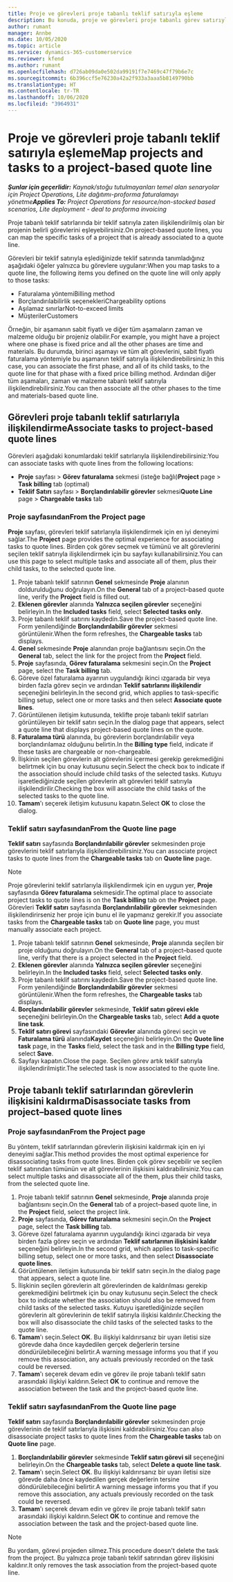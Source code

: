 ```yaml
---
title: Proje ve görevleri proje tabanlı teklif satırıyla eşleme
description: Bu konuda, proje ve görevleri proje tabanlı görev satırıyla eşleme hakkında bilgiler sağlanmaktadır.
author: rumant
manager: Annbe
ms.date: 10/05/2020
ms.topic: article
ms.service: dynamics-365-customerservice
ms.reviewer: kfend
ms.author: rumant
ms.openlocfilehash: d726ab09da0e502da99191f7e7469c47f79b6e7c
ms.sourcegitcommit: 6b396ccf5e76230a42a2f933a3aaa5b8149790bb
ms.translationtype: HT
ms.contentlocale: tr-TR
ms.lasthandoff: 10/06/2020
ms.locfileid: "3964931"
---
```

# <a name="map-projects-and-tasks-to-a-project-based-quote-line"></a><span data-ttu-id="a8008-103">Proje ve görevleri proje tabanlı teklif satırıyla eşleme</span><span class="sxs-lookup"><span data-stu-id="a8008-103">Map projects and tasks to a project-based quote line</span></span>

<span data-ttu-id="a8008-104">_**Şunlar için geçerlidir:** Kaynak/stoğu tutulmayanları temel alan senaryolar için Project Operations, Lite dağıtımı-proforma faturalamayı yönetme_</span><span class="sxs-lookup"><span data-stu-id="a8008-104">_**Applies To:** Project Operations for resource/non-stocked based scenarios, Lite deployment - deal to proforma invoicing_</span></span>

<span data-ttu-id="a8008-105">Proje tabanlı teklif satırlarında bir teklif satırıyla zaten ilişkilendirilmiş olan bir projenin belirli görevlerini eşleyebilirsiniz.</span><span class="sxs-lookup"><span data-stu-id="a8008-105">On project-based quote lines, you can map the specific tasks of a project that is already associated to a quote line.</span></span>

<span data-ttu-id="a8008-106">Görevleri bir teklif satırıyla eşlediğinizde teklif satırında tanımladığınız aşağıdaki öğeler yalnızca bu görevlere uygulanır:</span><span class="sxs-lookup"><span data-stu-id="a8008-106">When you map tasks to a quote line, the following items you defined on the quote line will only apply to those tasks:</span></span>

- <span data-ttu-id="a8008-107">Faturalama yöntemi</span><span class="sxs-lookup"><span data-stu-id="a8008-107">Billing method</span></span>
- <span data-ttu-id="a8008-108">Borçlandırılabilirlik seçenekleri</span><span class="sxs-lookup"><span data-stu-id="a8008-108">Chargeability options</span></span>
- <span data-ttu-id="a8008-109">Aşılamaz sınırlar</span><span class="sxs-lookup"><span data-stu-id="a8008-109">Not-to-exceed limits</span></span>
- <span data-ttu-id="a8008-110">Müşteriler</span><span class="sxs-lookup"><span data-stu-id="a8008-110">Customers</span></span>

<span data-ttu-id="a8008-111">Örneğin, bir aşamanın sabit fiyatlı ve diğer tüm aşamaların zaman ve malzeme olduğu bir projeniz olabilir.</span><span class="sxs-lookup"><span data-stu-id="a8008-111">For example, you might have a project where one phase is fixed price and all the other phases are time and materials.</span></span> <span data-ttu-id="a8008-112">Bu durumda, birinci aşamayı ve tüm alt görevlerini, sabit fiyatlı faturalama yöntemiyle bu aşamanın teklif satırıyla ilişkilendirebilirsiniz.</span><span class="sxs-lookup"><span data-stu-id="a8008-112">In this case, you can associate the first phase, and all of its child tasks, to the quote line for that phase with a fixed price billing method.</span></span> <span data-ttu-id="a8008-113">Ardından diğer tüm aşamaları, zaman ve malzeme tabanlı teklif satırıyla ilişkilendirebilirsiniz.</span><span class="sxs-lookup"><span data-stu-id="a8008-113">You can then associate all the other phases to the time and materials-based quote line.</span></span>

## <a name="associate-tasks-to-project-based-quote-lines"></a><span data-ttu-id="a8008-114">Görevleri proje tabanlı teklif satırlarıyla ilişkilendirme</span><span class="sxs-lookup"><span data-stu-id="a8008-114">Associate tasks to project-based quote lines</span></span>

<span data-ttu-id="a8008-115">Görevleri aşağıdaki konumlardaki teklif satırlarıyla ilişkilendirebilirsiniz:</span><span class="sxs-lookup"><span data-stu-id="a8008-115">You can associate tasks with quote lines from the following locations:</span></span>

- <span data-ttu-id="a8008-116">**Proje** sayfası > **Görev faturalama** sekmesi (isteğe bağlı)</span><span class="sxs-lookup"><span data-stu-id="a8008-116">**Project** page > **Task billing** tab (optimal)</span></span>
- <span data-ttu-id="a8008-117">**Teklif Satırı** sayfası > **Borçlandırılabilir görevler** sekmesi</span><span class="sxs-lookup"><span data-stu-id="a8008-117">**Quote Line** page > **Chargeable tasks** tab</span></span> 

### <a name="from-the-project-page"></a><span data-ttu-id="a8008-118">Proje sayfasından</span><span class="sxs-lookup"><span data-stu-id="a8008-118">From the Project page</span></span>

<span data-ttu-id="a8008-119">**Proje** sayfası, görevleri teklif satırlarıyla ilişkilendirmek için en iyi deneyimi sağlar.</span><span class="sxs-lookup"><span data-stu-id="a8008-119">The **Project** page provides the optimal experience for associating tasks to quote lines.</span></span> <span data-ttu-id="a8008-120">Birden çok görev seçmek ve tümünü ve alt görevlerini seçilen teklif satırıyla ilişkilendirmek için bu sayfayı kullanabilirsiniz.</span><span class="sxs-lookup"><span data-stu-id="a8008-120">You can use this page to select multiple tasks and associate all of them, plus their child tasks, to the selected quote line.</span></span>

1. <span data-ttu-id="a8008-121">Proje tabanlı teklif satırının **Genel** sekmesinde **Proje** alanının doldurulduğunu doğrulayın.</span><span class="sxs-lookup"><span data-stu-id="a8008-121">On the **General** tab of a project–based quote line, verify the **Project** field is filled out.</span></span>
2. <span data-ttu-id="a8008-122">**Eklenen görevler** alanında **Yalnızca seçilen görevler** seçeneğini belirleyin.</span><span class="sxs-lookup"><span data-stu-id="a8008-122">In the **Included tasks** field, select **Selected tasks only**.</span></span>
3. <span data-ttu-id="a8008-123">Proje tabanlı teklif satırını kaydedin.</span><span class="sxs-lookup"><span data-stu-id="a8008-123">Save the project-based quote line.</span></span> <span data-ttu-id="a8008-124">Form yenilendiğinde **Borçlandırılabilir görevler** sekmesi görüntülenir.</span><span class="sxs-lookup"><span data-stu-id="a8008-124">When the form refreshes, the **Chargeable tasks** tab displays.</span></span>
4. <span data-ttu-id="a8008-125">**Genel** sekmesinde **Proje** alanından proje bağlantısını seçin.</span><span class="sxs-lookup"><span data-stu-id="a8008-125">On the **General** tab, select the link for the project from the **Project** field.</span></span>
5. <span data-ttu-id="a8008-126">**Proje** sayfasında, **Görev faturalama** sekmesini seçin.</span><span class="sxs-lookup"><span data-stu-id="a8008-126">On the **Project** page, select the **Task billing** tab.</span></span>
6. <span data-ttu-id="a8008-127">Göreve özel faturalama ayarının uygulandığı ikinci ızgarada bir veya birden fazla görev seçin ve ardından **Teklif satırlarını ilişkilendir** seçeneğini belirleyin.</span><span class="sxs-lookup"><span data-stu-id="a8008-127">In the second grid, which applies to task-specific billing setup, select one or more tasks and then select **Associate quote lines**.</span></span>
7. <span data-ttu-id="a8008-128">Görüntülenen iletişim kutusunda, teklifte proje tabanlı teklif satırları görüntüleyen bir teklif satırı seçin.</span><span class="sxs-lookup"><span data-stu-id="a8008-128">In the dialog page that appears, select a quote line that displays project-based quote lines on the quote.</span></span>
8. <span data-ttu-id="a8008-129">**Faturalama türü** alanında, bu görevlerin borçlandırılabilir veya borçlandırılamaz olduğunu belirtin.</span><span class="sxs-lookup"><span data-stu-id="a8008-129">In the **Billing type** field, indicate if these tasks are chargeable or non-chargeable.</span></span>
9. <span data-ttu-id="a8008-130">İlişkinin seçilen görevlerin alt görevlerini içermesi gerekip gerekmediğini belirtmek için bu onay kutusunu seçin.</span><span class="sxs-lookup"><span data-stu-id="a8008-130">Select the check box to indicate if the association should include child tasks of the selected tasks.</span></span> <span data-ttu-id="a8008-131">Kutuyu işaretlediğinizde seçilen görevlerin alt görevleri teklif satırıyla ilişkilendirilir.</span><span class="sxs-lookup"><span data-stu-id="a8008-131">Checking the box will associate the child tasks of the selected tasks to the quote line.</span></span>
10. <span data-ttu-id="a8008-132">**Tamam**'ı seçerek iletişim kutusunu kapatın.</span><span class="sxs-lookup"><span data-stu-id="a8008-132">Select **OK** to close the dialog.</span></span>

### <a name="from-the-quote-line-page"></a><span data-ttu-id="a8008-133">Teklif satırı sayfasından</span><span class="sxs-lookup"><span data-stu-id="a8008-133">From the Quote line page</span></span>

<span data-ttu-id="a8008-134">**Teklif satırı** sayfasında **Borçlandırılabilir görevler** sekmesinden proje görevlerini teklif satırlarıyla ilişkilendirebilirsiniz.</span><span class="sxs-lookup"><span data-stu-id="a8008-134">You can associate project tasks to quote lines from the **Chargeable tasks** tab on **Quote line** page.</span></span>

>[!NOTE]
><span data-ttu-id="a8008-135">Proje görevlerini teklif satırlarıyla ilişkilendirmek için en uygun yer, **Proje** sayfasında **Görev faturalama** sekmesidir.</span><span class="sxs-lookup"><span data-stu-id="a8008-135">The optimal place to associate project tasks to quote lines is on the **Task billing** tab on the **Project** page.</span></span> <span data-ttu-id="a8008-136">Görevleri **Teklif satırı** sayfasında **Borçlandırılabilir görevler** sekmesinden ilişkilendirirseniz her proje için bunu el ile yapmanız gerekir.</span><span class="sxs-lookup"><span data-stu-id="a8008-136">If you associate tasks from the **Chargeable tasks** tab on **Quote line** page, you must manually associate each project.</span></span>

1. <span data-ttu-id="a8008-137">Proje tabanlı teklif satırının **Genel** sekmesinde, **Proje** alanında seçilen bir proje olduğunu doğrulayın.</span><span class="sxs-lookup"><span data-stu-id="a8008-137">On the **General** tab of a project–based quote line, verify that there is a project selected in the **Project** field.</span></span>
2. <span data-ttu-id="a8008-138">**Eklenen görevler** alanında **Yalnızca seçilen görevler** seçeneğini belirleyin.</span><span class="sxs-lookup"><span data-stu-id="a8008-138">In the **Included tasks** field, select **Selected tasks only**.</span></span>
3. <span data-ttu-id="a8008-139">Proje tabanlı teklif satırını kaydedin.</span><span class="sxs-lookup"><span data-stu-id="a8008-139">Save the project-based quote line.</span></span> <span data-ttu-id="a8008-140">Form yenilendiğinde **Borçlandırılabilir görevler** sekmesi görüntülenir.</span><span class="sxs-lookup"><span data-stu-id="a8008-140">When the form refreshes, the **Chargeable tasks** tab displays.</span></span>
4. <span data-ttu-id="a8008-141">**Borçlandırılabilir görevler** sekmesinde, **Teklif satırı görevi ekle** seçeneğini belirleyin.</span><span class="sxs-lookup"><span data-stu-id="a8008-141">On the **Chargeable tasks** tab, select **Add a quote line task**.</span></span>
5. <span data-ttu-id="a8008-142">**Teklif satırı görevi** sayfasındaki **Görevler** alanında görevi seçin ve **Faturalama türü** alanında**Kaydet** seçeneğini belirleyin.</span><span class="sxs-lookup"><span data-stu-id="a8008-142">On the **Quote line task** page, in the **Tasks** field, select the task and in the **Billing type** field, select **Save**.</span></span> 
6. <span data-ttu-id="a8008-143">Sayfayı kapatın.</span><span class="sxs-lookup"><span data-stu-id="a8008-143">Close the page.</span></span> <span data-ttu-id="a8008-144">Seçilen görev artık teklif satırıyla ilişkilendirilmiştir.</span><span class="sxs-lookup"><span data-stu-id="a8008-144">The selected task is now associated to the quote line.</span></span>

## <a name="disassociate-tasks-from-projectbased-quote-lines"></a><span data-ttu-id="a8008-145">Proje tabanlı teklif satırlarından görevlerin ilişkisini kaldırma</span><span class="sxs-lookup"><span data-stu-id="a8008-145">Disassociate tasks from project–based quote lines</span></span>

### <a name="from-the-project-page"></a><span data-ttu-id="a8008-146">Proje sayfasından</span><span class="sxs-lookup"><span data-stu-id="a8008-146">From the Project page</span></span>

<span data-ttu-id="a8008-147">Bu yöntem, teklif satırlarından görevlerin ilişkisini kaldırmak için en iyi deneyimi sağlar.</span><span class="sxs-lookup"><span data-stu-id="a8008-147">This method provides the most optimal experience for disassociating tasks from quote lines.</span></span> <span data-ttu-id="a8008-148">Birden çok görev seçebilir ve seçilen teklif satırından tümünün ve alt görevlerinin ilişkisini kaldırabilirsiniz.</span><span class="sxs-lookup"><span data-stu-id="a8008-148">You can select multiple tasks and disassociate all of the them, plus their child tasks, from the selected quote line.</span></span>

1. <span data-ttu-id="a8008-149">Proje tabanlı teklif satırının **Genel** sekmesinde, **Proje** alanında proje bağlantısını seçin.</span><span class="sxs-lookup"><span data-stu-id="a8008-149">On the **General** tab of a project–based quote line, in the **Project** field, select the project link.</span></span>
2. <span data-ttu-id="a8008-150">**Proje** sayfasında, **Görev faturalama** sekmesini seçin.</span><span class="sxs-lookup"><span data-stu-id="a8008-150">On the **Project** page, select the **Task billing** tab.</span></span>
3. <span data-ttu-id="a8008-151">Göreve özel faturalama ayarının uygulandığı ikinci ızgarada bir veya birden fazla görev seçin ve ardından **Teklif satırlarının ilişkisini kaldır** seçeneğini belirleyin.</span><span class="sxs-lookup"><span data-stu-id="a8008-151">In the second grid, which applies to task-specific billing setup, select one or more tasks, and then select **Disassociate quote lines**.</span></span>
4. <span data-ttu-id="a8008-152">Görüntülenen iletişim kutusunda bir teklif satırı seçin.</span><span class="sxs-lookup"><span data-stu-id="a8008-152">In the dialog page that appears, select a quote line.</span></span>
5. <span data-ttu-id="a8008-153">İlişkinin seçilen görevlerin alt görevlerinden de kaldırılması gerekip gerekmediğini belirtmek için bu onay kutusunu seçin.</span><span class="sxs-lookup"><span data-stu-id="a8008-153">Select the check box to indicate whether the association should also be removed from child tasks of the selected tasks.</span></span> <span data-ttu-id="a8008-154">Kutuyu işaretlediğinizde seçilen görevlerin alt görevlerinin de teklif satırıyla ilişkisi kaldırılır.</span><span class="sxs-lookup"><span data-stu-id="a8008-154">Checking the box will also disassociate the child tasks of the selected tasks to the quote line.</span></span>
6. <span data-ttu-id="a8008-155">**Tamam**'ı seçin.</span><span class="sxs-lookup"><span data-stu-id="a8008-155">Select **OK**.</span></span> <span data-ttu-id="a8008-156">Bu ilişkiyi kaldırırsanız bir uyarı iletisi size görevde daha önce kaydedilen gerçek değerlerin tersine döndürülebileceğini belirtir.</span><span class="sxs-lookup"><span data-stu-id="a8008-156">A warning message informs you that if you remove this association, any actuals previously recorded on the task could be reversed.</span></span> 
7. <span data-ttu-id="a8008-157">**Tamam**'ı seçerek devam edin ve görev ile proje tabanlı teklif satırı arasındaki ilişkiyi kaldırın.</span><span class="sxs-lookup"><span data-stu-id="a8008-157">Select **OK** to continue and remove the association between the task and the project-based quote line.</span></span>

### <a name="from-the-quote-line-page"></a><span data-ttu-id="a8008-158">Teklif satırı sayfasından</span><span class="sxs-lookup"><span data-stu-id="a8008-158">From the Quote line page</span></span>

<span data-ttu-id="a8008-159">**Teklif satırı** sayfasında **Borçlandırılabilir görevler** sekmesinden proje görevlerinin de teklif satırlarıyla ilişkisini kaldırabilirsiniz.</span><span class="sxs-lookup"><span data-stu-id="a8008-159">You can also disassociate project tasks to quote lines from the **Chargeable tasks** tab on **Quote line** page.</span></span>

1. <span data-ttu-id="a8008-160">**Borçlandırılabilir görevler** sekmesinde **Teklif satırı görevi sil** seçeneğini belirleyin.</span><span class="sxs-lookup"><span data-stu-id="a8008-160">On the **Chargeable tasks** tab, select **Delete a quote line task**.</span></span>
2. <span data-ttu-id="a8008-161">**Tamam**'ı seçin.</span><span class="sxs-lookup"><span data-stu-id="a8008-161">Select **OK**.</span></span> <span data-ttu-id="a8008-162">Bu ilişkiyi kaldırırsanız bir uyarı iletisi size görevde daha önce kaydedilen gerçek değerlerin tersine döndürülebileceğini belirtir.</span><span class="sxs-lookup"><span data-stu-id="a8008-162">A warning message informs you that if you remove this association, any actuals previously recorded on the task could be reversed.</span></span> 
3. <span data-ttu-id="a8008-163">**Tamam**'ı seçerek devam edin ve görev ile proje tabanlı teklif satırı arasındaki ilişkiyi kaldırın.</span><span class="sxs-lookup"><span data-stu-id="a8008-163">Select **OK** to continue and remove the association between the task and the project-based quote line.</span></span>

>[!NOTE]
> <span data-ttu-id="a8008-164">Bu yordam, görevi projeden silmez.</span><span class="sxs-lookup"><span data-stu-id="a8008-164">This procedure doesn't delete the task from the project.</span></span> <span data-ttu-id="a8008-165">Bu yalnızca proje tabanlı teklif satırından görev ilişkisini kaldırır.</span><span class="sxs-lookup"><span data-stu-id="a8008-165">It only removes the task association from the project-based quote line.</span></span>
